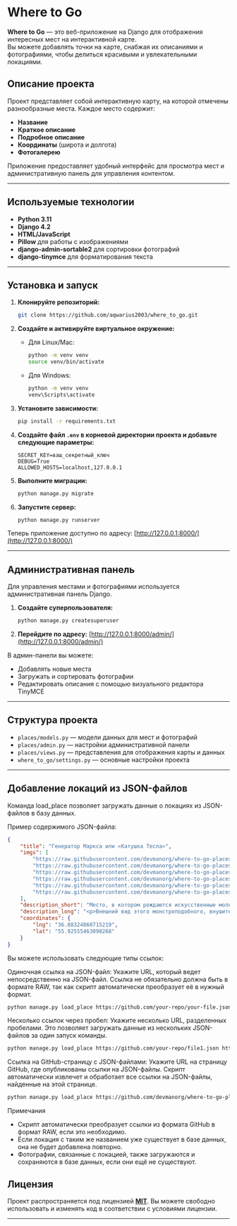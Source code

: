 # Where to Go

**Where to Go** — это веб-приложение на Django для отображения интересных мест на интерактивной карте.  
Вы можете добавлять точки на карте, снабжая их описаниями и фотографиями, чтобы делиться красивыми и увлекательными локациями.  

## Описание проекта

Проект представляет собой интерактивную карту, на которой отмечены разнообразные места. Каждое место содержит:
- **Название**  
- **Краткое описание**  
- **Подробное описание**  
- **Координаты** (широта и долгота)  
- **Фотогалерею**  

Приложение предоставляет удобный интерфейс для просмотра мест и административную панель для управления контентом.

---

## Используемые технологии

- **Python 3.11**
- **Django 4.2**
- **HTML/JavaScript**
- **Pillow** для работы с изображениями  
- **django-admin-sortable2** для сортировки фотографий  
- **django-tinymce** для форматирования текста  

---

## Установка и запуск

1. **Клонируйте репозиторий:**
   ```bash
   git clone https://github.com/aqwarius2003/where_to_go.git
   ```

2. **Создайте и активируйте виртуальное окружение:**
   - Для Linux/Mac:
     ```bash
     python -m venv venv
     source venv/bin/activate
     ```
   - Для Windows:
     ```bash
     python -m venv venv
     venv\Scripts\activate
     ```

3. **Установите зависимости:**
   ```bash
   pip install -r requirements.txt
   ```

4. **Создайте файл `.env` в корневой директории проекта и добавьте следующие параметры:**
   ```
   SECRET_KEY=ваш_секретный_ключ
   DEBUG=True
   ALLOWED_HOSTS=localhost,127.0.0.1
   ```

5. **Выполните миграции:**
   ```bash
   python manage.py migrate
   ```

6. **Запустите сервер:**
   ```bash
   python manage.py runserver
   ```

Теперь приложение доступно по адресу: [http://127.0.0.1:8000/](http://127.0.0.1:8000/)

---

## Административная панель

Для управления местами и фотографиями используется административная панель Django.  

1. **Создайте суперпользователя:**
   ```bash
   python manage.py createsuperuser
   ```

2. **Перейдите по адресу:**
   [http://127.0.0.1:8000/admin/](http://127.0.0.1:8000/admin/)  

В админ-панели вы можете:
- Добавлять новые места  
- Загружать и сортировать фотографии  
- Редактировать описания с помощью визуального редактора TinyMCE  

---

## Структура проекта

- `places/models.py` — модели данных для мест и фотографий  
- `places/admin.py` — настройки административной панели  
- `places/views.py` — представления для отображения карты и данных  
- `where_to_go/settings.py` — основные настройки проекта  

---

## Добавление локаций из JSON-файлов
Команда load_place позволяет загружать данные о локациях из JSON-файлов в базу данных. 

Пример содержимого JSON-файла:
   ```json
   {
       "title": "Генератор Маркса или «Катушка Тесла»",
       "imgs": [
           "https://raw.githubusercontent.com/devmanorg/where-to-go-places/master/media/d3b5cc74cc94c802b51c85542b2f9ad5.jpg",
           "https://raw.githubusercontent.com/devmanorg/where-to-go-places/master/media/b742b82f77028d6a8c9be681cab25a3d.jpg",
           "https://raw.githubusercontent.com/devmanorg/where-to-go-places/master/media/57f990fd24a55324fc1fc541cac41b99.jpg",
           "https://raw.githubusercontent.com/devmanorg/where-to-go-places/master/media/2d5be0d4e83fdde3e8c98f18e0d2e365.jpg",
           "https://raw.githubusercontent.com/devmanorg/where-to-go-places/master/media/d4a8ab43eff1f7e83491610682d13984.jpg",
           "https://raw.githubusercontent.com/devmanorg/where-to-go-places/master/media/7945e1e565530ab6943c40d64f21cfb7.jpg"
       ],
       "description_short": "Место, в котором рождаются искусственные молнии и облака.",
       "description_long": "<p>Внешний вид этого монстроподобного, внушительного комплекса заставляет сердца посетителей биться чаще, а некоторое сходство с катушкой Тесла (на самом деле это генератор Аркадьева-Маркса) влечёт сюда всех любителей научпопа, индастриала и других интересующихся. Для того, чтобы попасть на территорию действующего испытательного стенда ВНИЦ ВЭИ, коим и является это окутанное мифами место, рекомендуется договориться с охраной. Несанкционированное попадание в пределы испытаний может повлечь самые серьёзные последствия!</p>",
       "coordinates": {
           "lng": "36.88324860715219",
           "lat": "55.92555463090268"
       }
   }
   ```

Вы можете использовать следующие типы ссылок:

Одиночная ссылка на JSON-файл: Укажите URL, который ведет непосредственно на JSON-файл. Ссылка не обязательно должна быть в формате RAW, так как скрипт автоматически преобразует её в нужный формат.
   ```bash
   python manage.py load_place https://github.com/your-repo/your-file.json
   ```

Несколько ссылок через пробел: Укажите несколько URL, разделенных пробелами. Это позволяет загружать данные из нескольких JSON-файлов за один запуск команды.
   ```bash
   python manage.py load_place https://github.com/your-repo/file1.json https://github.com/your-repo/file2.json
   ```

Ссылка на GitHub-страницу с JSON-файлами: Укажите URL на страницу GitHub, где опубликованы ссылки на JSON-файлы. Скрипт автоматически извлечет и обработает все ссылки на JSON-файлы, найденные на этой странице.
   ```bash
  python manage.py load_place https://github.com/devmanorg/where-to-go-places/tree/master/places
   ```

Примечания
- Скрипт автоматически преобразует ссылки из формата GitHub в формат RAW, если это необходимо.
- Если локация с таким же названием уже существует в базе данных, она не будет добавлена повторно.
- Фотографии, связанные с локацией, также загружаются и сохраняются в базе данных, если они ещё не существуют.

## Лицензия

Проект распространяется под лицензией [**MIT**](https://github.com/Skripko-A/enjoymap/blob/master/LICENSE). Вы можете свободно использовать и изменять код в соответствии с условиями лицензии.

---

